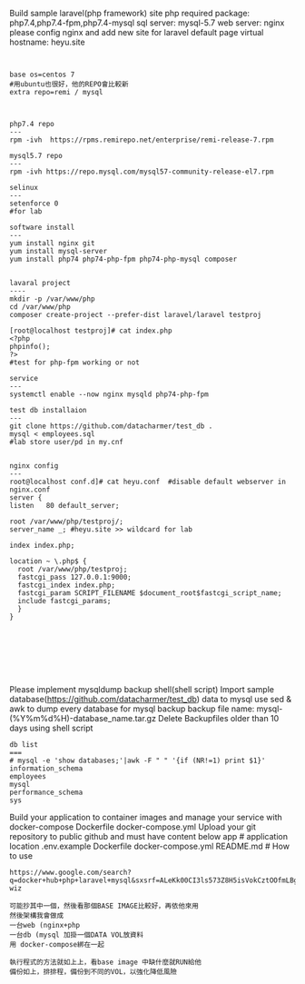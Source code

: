Build sample laravel(php framework) site
php required package: php7.4,php7.4-fpm,php7.4-mysql
sql server: mysql-5.7
web server: nginx
please config nginx and add new site for laravel default page
virtual hostname: heyu.site

```


base os=centos 7
#用ubuntu也很好，他的REPO會比較新
extra repo=remi / mysql



php7.4 repo
---
rpm -ivh  https://rpms.remirepo.net/enterprise/remi-release-7.rpm

mysql5.7 repo
---
rpm -ivh https://repo.mysql.com/mysql57-community-release-el7.rpm

selinux
---
setenforce 0
#for lab

software install
---
yum install nginx git 
yum install mysql-server
yum install php74 php74-php-fpm php74-php-mysql composer


lavaral project
----
mkdir -p /var/www/php
cd /var/www/php
composer create-project --prefer-dist laravel/laravel testproj

[root@localhost testproj]# cat index.php 
<?php
phpinfo();
?>
#test for php-fpm working or not

service
---
systemctl enable --now nginx mysqld php74-php-fpm

test db installaion
---
git clone https://github.com/datacharmer/test_db .
mysql < employees.sql
#lab store user/pd in my.cnf


nginx config
---
root@localhost conf.d]# cat heyu.conf  #disable default webserver in nginx.conf
server {
listen   80 default_server;

root /var/www/php/testproj/;
server_name _; #heyu.site >> wildcard for lab 

index index.php;

location ~ \.php$ {
  root /var/www/php/testproj;
  fastcgi_pass 127.0.0.1:9000;
  fastcgi_index index.php;
  fastcgi_param SCRIPT_FILENAME $document_root$fastcgi_script_name;
  include fastcgi_params;
  }
}








```




Please implement mysqldump backup shell(shell script)
Import sample database(https://github.com/datacharmer/test_db) data to mysql
use sed & awk to dump every database for mysql backup
backup file name: mysql-(%Y%m%d%H)-database_name.tar.gz
Delete Backupfiles older than 10 days using shell script
```
db list
===
# mysql -e 'show databases;'|awk -F " " '{if (NR!=1) print $1}'
information_schema
employees
mysql
performance_schema
sys

```





Build your application to container images and manage your service with docker-compose
Dockerfile
docker-compose.yml
Upload your git repository to public github and must have content below
app                   # application location
.env.example
Dockerfile
docker-compose.yml
README.md             # How to use

```
https://www.google.com/search?q=docker+hub+php+laravel+mysql&sxsrf=ALeKk00CI3ls573Z8H5isVokCztOOfmLBg%3A1620899744649&ei=oPecYKL7Jqe1mAWDnrfICw&oq=docker+hub+php+laravel+my&gs_lcp=Cgdnd3Mtd2l6EAMYADIFCCEQoAE6BwgAEEcQsAM6BwgAELADEEM6BQgAEMsBOgQIABBDOgIIADoHCAAQhwIQFDoFCAAQkQI6BggAEBYQHjoICCEQFhAdEB5QngtY3jNgqEBoAXACeACAAacBiAGNB5IBBDEwLjGYAQCgAQGqAQdnd3Mtd2l6yAEKwAEB&sclient=gws-wiz

可能抄其中一個，然後看那個BASE IMAGE比較好，再依他來用
然後架構我會做成
一台web (nginx+php
一台db (mysql 加掛一個DATA VOL放資料
用 docker-compose綁在一起

執行程式的方法就如上上，看base image 中缺什麼就RUN給他
備份如上，排排程，備份到不同的VOL，以強化降低風險

```
